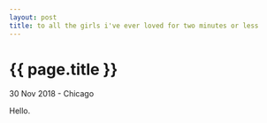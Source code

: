 ```yaml
---
layout: post
title: to all the girls i've ever loved for two minutes or less
---
```


{{ page.title }}
================

<p class="meta">30 Nov 2018 - Chicago</p>

Hello. 